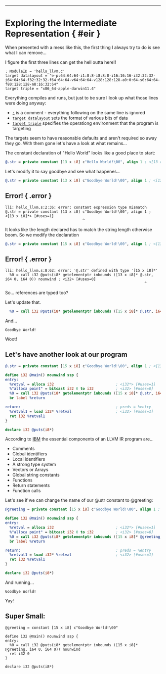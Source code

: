 
----

# Exploring the Intermediate Representation { #eir }

When presented with a mess like this, the first thing I always
try to do is see what I can remove...

I figure the first three lines can get the hell outta here!!

~~~{ .llvm .leave }
; ModuleID = 'hello_llvm.c'
target datalayout = "e-p:64:64:64-i1:8:8-i8:8:8-i16:16:16-i32:32:32-i64:64:64-f32:32:32-f64:64:64-v64:64:64-v128:128:128-a0:0:64-s0:64:64-f80:128:128-n8:16:32:64"
target triple = "x86_64-apple-darwin11.4"
~~~

Everything compiles and runs, but just to be sure I look up what
those lines were doing anyway:

* [`;`](http://llvm.org/docs/LangRef.html) is a comment - everything following on the same line is ignored
* [`target datalayout`](http://llvm.org/docs/LangRef.html) sets the format of various bits of data
* [`target triple`](http://llvm.org/docs/CommandGuide/llc.html) specifies the operationg environment that the program is targeting

The targets seem to have reasonable defaults and aren't required so away they go.
With them gone let's have a look at what remains...


The constant declaration of "Hello World" looks like a good place to start:

```llvm
@.str = private constant [13 x i8] c"Hello World!\00", align 1 ; <[13 x i8]*> [#uses=1]
```

Let's modify it to say goodbye and see what happenes...

```llvm
@.str = private constant [13 x i8] c"Goodbye World!\00", align 1 ; <[13 x i8]*> [#uses=1]
```

## Error! { .error }

```text
lli: hello_llvm.s:2:36: error: constant expression type mismatch
@.str = private constant [13 x i8] c"Goodbye World!\00", align 1 ; <[13 x i8]*> [#uses=1]
                                   ^
```

It looks like the length declared has to match the string length otherwise boom.
So we modify the declaration

```llvm
@.str = private constant [15 x i8] c"Goodbye World!\00", align 1 ; <[13 x i8]*> [#uses=1]
```

## Error! { .error }

```text
lli: hello_llvm.s:8:62: error: '@.str' defined with type '[15 x i8]*'
  %0 = call i32 @puts(i8* getelementptr inbounds ([13 x i8]* @.str, i64 0, i64 0)) nounwind ; <i32> [#uses=0]
                                                               ^
```

So... references are typed too?

Let's update that.

```llvm
  %0 = call i32 @puts(i8* getelementptr inbounds ([15 x i8]* @.str, i64 0, i64 0)) nounwind ; <i32> [#uses=0]
```

And...

```text
Goodbye World!
```

Woot!

## Let's have another look at our program

```llvm
@.str = private constant [15 x i8] c"Goodbye World!\00", align 1 ; <[13 x i8]*> [#uses=1]

define i32 @main() nounwind ssp {
entry:
  %retval = alloca i32                            ; <i32*> [#uses=1]
  %"alloca point" = bitcast i32 0 to i32          ; <i32> [#uses=0]
  %0 = call i32 @puts(i8* getelementptr inbounds ([15 x i8]* @.str, i64 0, i64 0)) nounwind ; <i32> [#uses=0]
  br label %return

return:                                           ; preds = %entry
  %retval1 = load i32* %retval                    ; <i32> [#uses=1]
  ret i32 %retval1
}

declare i32 @puts(i8*)
```

According to [IBM](http://www.ibm.com/developerworks/library/os-createcompilerllvm1/)
the essential components of an LLVM IR program are...


* Comments
* Global identifiers
* Local identifiers
* A strong type system
* Vectors or Arrays
* Global string constants
* Functions
* Return statements
* Function calls

Let's see if we can change the name of our @.str constant to @greeting:

```llvm
@greeting = private constant [15 x i8] c"Goodbye World!\00", align 1 ; <[13 x i8]*> [#uses=1]

define i32 @main() nounwind ssp {
entry:
  %retval = alloca i32                            ; <i32*> [#uses=1]
  %"alloca point" = bitcast i32 0 to i32          ; <i32> [#uses=0]
  %0 = call i32 @puts(i8* getelementptr inbounds ([15 x i8]* @greeting, i64 0, i64 0)) nounwind ; <i32> [#uses=0]
  br label %return

return:                                           ; preds = %entry
  %retval1 = load i32* %retval                    ; <i32> [#uses=1]
  ret i32 %retval1
}

declare i32 @puts(i8*)
```

And running...

```text
Goodbye World!
```

Yay!

## Super Small:

~~~{ data-language=llvm data-filter=./resources/scripts/lli.sh }
@greeting = constant [15 x i8] c"Goodbye World!\00"

define i32 @main() nounwind ssp {
entry:
  %0 = call i32 @puts(i8* getelementptr inbounds ([15 x i8]* @greeting, i64 0, i64 0)) nounwind
  ret i32 0
}

declare i32 @puts(i8*)
~~~

